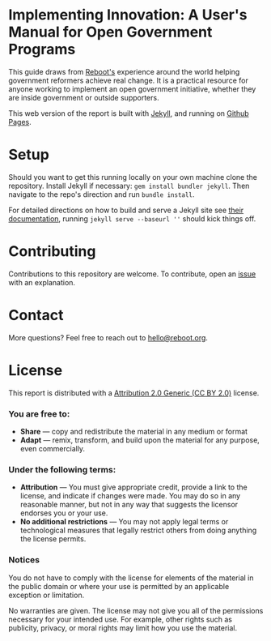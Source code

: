 # Implementing Innovation: A User's Manual for Open Government Programs


This guide draws from [Reboot's](http://reboot.org) experience around the world helping government reformers achieve real change. It is a practical resource for anyone working to implement an open government initiative, whether they are inside government or outside supporters.

This web version of the report is built with [Jekyll](https://jekyllrb.com/), and running on [Github Pages](https://pages.github.com/).

# Setup

Should you want to get this running locally on your own machine clone the repository. Install Jekyll if necessary: `gem install bundler jekyll`. Then navigate to the repo's direction and run `bundle install`.

For detailed directions on how to build and serve a Jekyll site see [their documentation](https://jekyllrb.com/docs/home/), running `jekyll serve --baseurl ''` should kick things off.

# Contributing

Contributions to this repository are welcome. To contribute, open an [issue](https://github.com/theReboot/implementinginnovation/issues) with an explanation.

# Contact

More questions? Feel free to reach out to hello@reboot.org.

# License

This report is distributed with a [Attribution 2.0 Generic (CC BY 2.0)](https://creativecommons.org/licenses/by/2.0/legalcode) license.

### You are free to:

- **Share** — copy and redistribute the material in any medium or format
- **Adapt** — remix, transform, and build upon the material
for any purpose, even commercially.

### Under the following terms:

- **Attribution** — You must give appropriate credit, provide a link to the license, and indicate if changes were made. You may do so in any reasonable manner, but not in any way that suggests the licensor endorses you or your use.
- **No additional restrictions** — You may not apply legal terms or technological measures that legally restrict others from doing anything the license permits.

### Notices

You do not have to comply with the license for elements of the material in the public domain or where your use is permitted by an applicable exception or limitation.

No warranties are given. The license may not give you all of the permissions necessary for your intended use. For example, other rights such as publicity, privacy, or moral rights may limit how you use the material.
